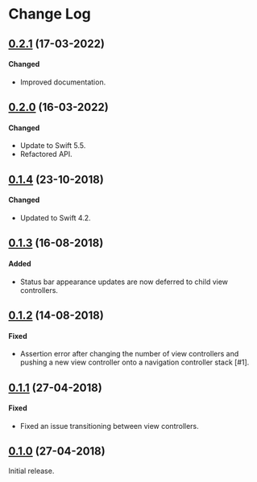# Change Log

## [0.2.1](https://github.com/conmulligan/TabBarPageController/releases/tag/0.2.1) (17-03-2022)

#### Changed
* Improved documentation.

## [0.2.0](https://github.com/conmulligan/TabBarPageController/releases/tag/0.2.0) (16-03-2022)

#### Changed
* Update to Swift 5.5.
* Refactored API.

## [0.1.4](https://github.com/conmulligan/TabBarPageController/releases/tag/0.1.4) (23-10-2018)

#### Changed
* Updated to Swift 4.2.

## [0.1.3](https://github.com/conmulligan/TabBarPageController/releases/tag/0.1.3) (16-08-2018)

#### Added
* Status bar appearance updates are now deferred to child view controllers.

## [0.1.2](https://github.com/conmulligan/TabBarPageController/releases/tag/0.1.2) (14-08-2018)

#### Fixed
* Assertion error after changing the number of view controllers and pushing a new view controller onto a navigation controller stack [#1].

## [0.1.1](https://github.com/conmulligan/TabBarPageController/releases/tag/0.1.1) (27-04-2018)

#### Fixed
* Fixed an issue transitioning between view controllers.

## [0.1.0](https://github.com/conmulligan/TabBarPageController/releases/tag/0.1.0) (27-04-2018)

Initial release.
